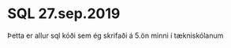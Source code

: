 # SQL                                                                                                          27.sep.2019

Þetta er allur sql kóði sem ég skrifaði á 5.ön minni í tækniskólanum
